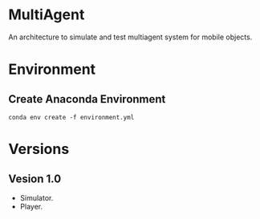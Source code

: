 # MultiAgent
An architecture to simulate and test multiagent system for mobile objects.

# Environment
## Create Anaconda Environment
	conda env create -f environment.yml

# Versions

## Vesion 1.0
- Simulator.
- Player.

